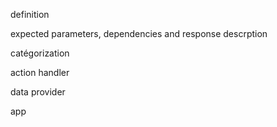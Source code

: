 definition

expected parameters, dependencies and response descrption

catégorization

action handler

data provider

app 